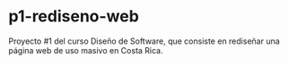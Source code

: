 # p1-rediseno-web
Proyecto #1 del curso Diseño de Software, que consiste en rediseñar una página web de uso masivo en Costa Rica.

